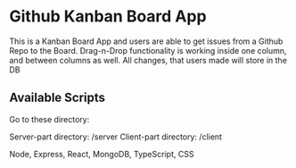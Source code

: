 # Github Kanban Board App

This is a Kanban Board App and users are able to get issues from a Github Repo to the Board.
Drag-n-Drop functionality is working inside one column, and between columns as well.
All changes, that users made will store in the DB

## Available Scripts
Go to these directory:

Server-part directory: /server
Client-part directory: /client

Node, Express, React, MongoDB, TypeScript, CSS